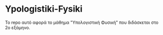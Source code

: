 # Ypologistiki-Fysiki
Το repo αυτό αφορά το μάθημα "Υπολογιστική Φυσική" που διδάσκεται στο 2ο εξάμηνο. 
